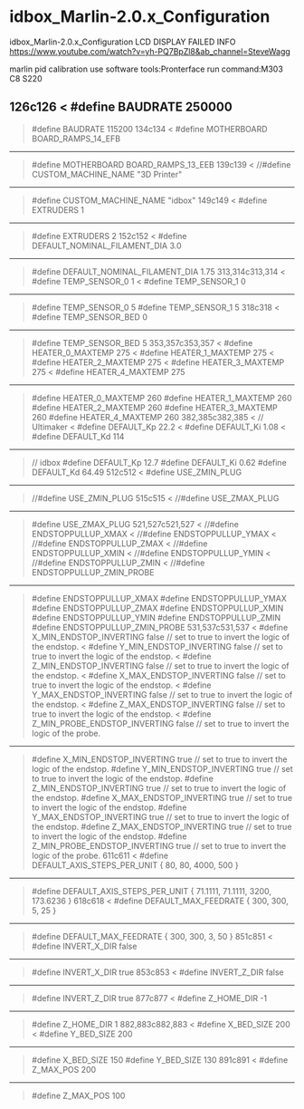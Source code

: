 # idbox_Marlin-2.0.x_Configuration
idbox_Marlin-2.0.x_Configuration
LCD DISPLAY FAILED INFO
https://www.youtube.com/watch?v=yh-PQ7BpZl8&ab_channel=SteveWagg

marlin pid calibration
use software tools:Pronterface
run command:M303 C8 S220


126c126
< #define BAUDRATE 250000
---
> #define BAUDRATE 115200
134c134
<   #define MOTHERBOARD BOARD_RAMPS_14_EFB
---
>   #define MOTHERBOARD BOARD_RAMPS_13_EEB
139c139
< //#define CUSTOM_MACHINE_NAME "3D Printer"
---
> #define CUSTOM_MACHINE_NAME "idbox"
149c149
< #define EXTRUDERS 1
---
> #define EXTRUDERS 2
152c152
< #define DEFAULT_NOMINAL_FILAMENT_DIA 3.0
---
> #define DEFAULT_NOMINAL_FILAMENT_DIA 1.75
313,314c313,314
< #define TEMP_SENSOR_0 1
< #define TEMP_SENSOR_1 0
---
> #define TEMP_SENSOR_0 5
> #define TEMP_SENSOR_1 5
318c318
< #define TEMP_SENSOR_BED 0
---
> #define TEMP_SENSOR_BED 5
353,357c353,357
< #define HEATER_0_MAXTEMP 275
< #define HEATER_1_MAXTEMP 275
< #define HEATER_2_MAXTEMP 275
< #define HEATER_3_MAXTEMP 275
< #define HEATER_4_MAXTEMP 275
---
> #define HEATER_0_MAXTEMP 260
> #define HEATER_1_MAXTEMP 260
> #define HEATER_2_MAXTEMP 260
> #define HEATER_3_MAXTEMP 260
> #define HEATER_4_MAXTEMP 260
382,385c382,385
<   // Ultimaker
<   #define DEFAULT_Kp 22.2
<   #define DEFAULT_Ki 1.08
<   #define DEFAULT_Kd 114
---
>   // idbox
>   #define DEFAULT_Kp 12.7
>   #define DEFAULT_Ki 0.62
>   #define DEFAULT_Kd 64.49
512c512
< #define USE_ZMIN_PLUG
---
> //#define USE_ZMIN_PLUG
515c515
< //#define USE_ZMAX_PLUG
---
> #define USE_ZMAX_PLUG
521,527c521,527
<   //#define ENDSTOPPULLUP_XMAX
<   //#define ENDSTOPPULLUP_YMAX
<   //#define ENDSTOPPULLUP_ZMAX
<   //#define ENDSTOPPULLUP_XMIN
<   //#define ENDSTOPPULLUP_YMIN
<   //#define ENDSTOPPULLUP_ZMIN
<   //#define ENDSTOPPULLUP_ZMIN_PROBE
---
>   #define ENDSTOPPULLUP_XMAX
>   #define ENDSTOPPULLUP_YMAX
>   #define ENDSTOPPULLUP_ZMAX
>   #define ENDSTOPPULLUP_XMIN
>   #define ENDSTOPPULLUP_YMIN
>   #define ENDSTOPPULLUP_ZMIN
>   #define ENDSTOPPULLUP_ZMIN_PROBE
531,537c531,537
< #define X_MIN_ENDSTOP_INVERTING false // set to true to invert the logic of the endstop.
< #define Y_MIN_ENDSTOP_INVERTING false // set to true to invert the logic of the endstop.
< #define Z_MIN_ENDSTOP_INVERTING false // set to true to invert the logic of the endstop.
< #define X_MAX_ENDSTOP_INVERTING false // set to true to invert the logic of the endstop.
< #define Y_MAX_ENDSTOP_INVERTING false // set to true to invert the logic of the endstop.
< #define Z_MAX_ENDSTOP_INVERTING false // set to true to invert the logic of the endstop.
< #define Z_MIN_PROBE_ENDSTOP_INVERTING false // set to true to invert the logic of the probe.
---
> #define X_MIN_ENDSTOP_INVERTING true // set to true to invert the logic of the endstop.
> #define Y_MIN_ENDSTOP_INVERTING true // set to true to invert the logic of the endstop.
> #define Z_MIN_ENDSTOP_INVERTING true // set to true to invert the logic of the endstop.
> #define X_MAX_ENDSTOP_INVERTING true // set to true to invert the logic of the endstop.
> #define Y_MAX_ENDSTOP_INVERTING true // set to true to invert the logic of the endstop.
> #define Z_MAX_ENDSTOP_INVERTING true // set to true to invert the logic of the endstop.
> #define Z_MIN_PROBE_ENDSTOP_INVERTING true // set to true to invert the logic of the probe.
611c611
< #define DEFAULT_AXIS_STEPS_PER_UNIT   { 80, 80, 4000, 500 }
---
> #define DEFAULT_AXIS_STEPS_PER_UNIT   { 71.1111, 71.1111, 3200, 173.6236 }
618c618
< #define DEFAULT_MAX_FEEDRATE          { 300, 300, 5, 25 }
---
> #define DEFAULT_MAX_FEEDRATE          { 300, 300, 3, 50 }
851c851
< #define INVERT_X_DIR false
---
> #define INVERT_X_DIR true
853c853
< #define INVERT_Z_DIR false
---
> #define INVERT_Z_DIR true
877c877
< #define Z_HOME_DIR -1
---
> #define Z_HOME_DIR 1
882,883c882,883
< #define X_BED_SIZE 200
< #define Y_BED_SIZE 200
---
> #define X_BED_SIZE 150
> #define Y_BED_SIZE 130
891c891
< #define Z_MAX_POS 200
---
> #define Z_MAX_POS 100
